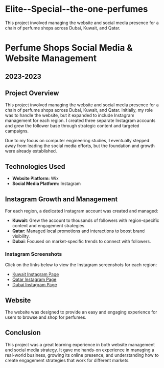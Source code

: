 # Elite--Special--the-one-perfumes
 This project involved managing the website and social media presence for a chain of perfume shops across Dubai, Kuwait, and Qatar.
# Perfume Shops Social Media & Website Management
## 2023-2023
## Project Overview
This project involved managing the website and social media presence for a chain of perfume shops across Dubai, Kuwait, and Qatar. Initially, my role was to handle the website, but it expanded to include Instagram management for each region. I created three separate Instagram accounts and grew the follower base through strategic content and targeted campaigns.

Due to my focus on computer engineering studies, I eventually stepped away from leading the social media efforts, but the foundation and growth were already established.

## Technologies Used
- **Website Platform:** Wix
- **Social Media Platform:** Instagram

## Instagram Growth and Management
For each region, a dedicated Instagram account was created and managed:
- **Kuwait**: Grew the account to thousands of followers with region-specific content and engagement      strategies.
- **Qatar**: Managed local promotions and interactions to boost brand visibility.
- **Dubai**: Focused on market-specific trends to connect with followers.


### Instagram Screenshots
Click on the links below to view the Instagram screenshots for each region:

- [Kuwait Instagram Page](./Screenshots/kuwait_instagram.jpeg)
- [Qatar Instagram Page](./Screenshots/qatar_instagram.jpeg)
- [Dubai Instagram Page](./Screenshots/dubai_instagram.jpeg)


## Website
The website was designed to provide an easy and engaging experience for users to browse and shop for perfumes.


## Conclusion
This project was a great learning experience in both website management and social media strategy. It gave me hands-on experience in managing a real-world business, growing its online presence, and understanding how to create engagement strategies that work for different markets.

